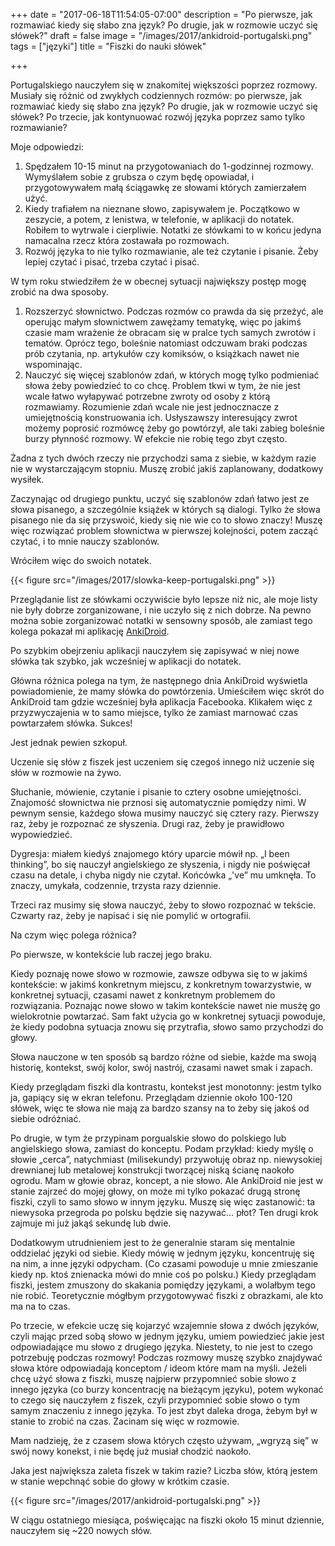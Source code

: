 +++
date = "2017-06-18T11:54:05-07:00"
description = "Po pierwsze, jak rozmawiać kiedy się słabo zna język? Po drugie, jak w rozmowie uczyć się słówek?"
draft = false
image = "/images/2017/ankidroid-portugalski.png"
tags = ["języki"]
title = "Fiszki do nauki słówek"

+++

Portugalskiego nauczyłem się w znakomitej większości poprzez rozmowy. Musiały
się różnić od zwykłych codziennych rozmów: po pierwsze, jak rozmawiać kiedy się
słabo zna język? Po drugie, jak w rozmowie uczyć się słówek? Po trzecie, jak
kontynuować rozwój języka poprzez samo tylko rozmawianie?

<!--more-->

Moje odpowiedzi:

1.   Spędzałem 10-15 minut na przygotowaniach do 1-godzinnej rozmowy. Wymyślałem
     sobie z grubsza o czym będę opowiadał, i przygotowywałem małą ściągawkę ze
     słowami których zamierzałem użyć. 
1.   Kiedy trafiałem na nieznane słowo, zapisywałem je. Początkowo w zeszycie,
     a potem, z lenistwa, w telefonie, w aplikacji do notatek. Robiłem to
     wytrwale i cierpliwie. Notatki ze słówkami to w końcu jedyna namacalna
     rzecz która zostawała po rozmowach.
1.   Rozwój języka to nie tylko rozmawianie, ale też czytanie i pisanie. Żeby
     lepiej czytać i pisać, trzeba czytać i pisać.

W tym roku stwiedziłem że w obecnej sytuacji największy postęp mogę zrobić na
dwa sposoby.

1.   Rozszerzyć słownictwo. Podczas rozmów co prawda da się przeżyć, ale
     operując małym słownictwem zawężamy tematykę, więc po jakimś czasie mam
     wrażenie że obracam się w pralce tych samych zwrotów i tematów. Oprócz
     tego, boleśnie natomiast odczuwam braki podczas prób czytania, np.
     artykułów czy komiksów, o książkach nawet nie wspominając.
1.   Nauczyć się więcej szablonów zdań, w których mogę tylko podmieniać słowa
     żeby powiedzieć to co chcę. Problem tkwi w tym, że nie jest wcale łatwo
     wyłapywać potrzebne zwroty od osoby z którą rozmawiamy. Rozumienie zdań
     wcale nie jest jednocznacze z umiejętnością konstruowania ich. Usłyszawszy
     interesujący zwrot możemy poprosić rozmówcę żeby go powtórzył, ale taki
     zabieg boleśnie burzy płynność rozmowy. W efekcie nie robię tego zbyt
     często.

Żadna z tych dwóch rzeczy nie przychodzi sama z siebie, w każdym razie nie
w wystarczającym stopniu. Muszę zrobić jakiś zaplanowany, dodatkowy wysiłek.

Zaczynając od drugiego punktu, uczyć się szablonów zdań łatwo jest ze słowa
pisanego, a szczególnie książek w których są dialogi. Tylko że słowa pisanego
nie da się przyswoić, kiedy się nie wie co to słowo znaczy!  Muszę więc
rozwiązać problem słownictwa w pierwszej kolejności, potem zacząć czytać, i to
mnie nauczy szablonów.

Wróciłem więc do swoich notatek.

{{< figure src="/images/2017/slowka-keep-portugalski.png" >}}

Przeglądanie list ze słówkami oczywiście było lepsze niż nic, ale moje listy nie
były dobrze zorganizowane, i nie uczyło się z nich dobrze. Na pewno można sobie
zorganizować notatki w sensowny sposób, ale zamiast tego kolega pokazał mi
aplikację [AnkiDroid][ankidroid].

Po szybkim obejrzeniu aplikacji nauczyłem się zapisywać w niej nowe słówka tak
szybko, jak wcześniej w aplikacji do notatek.

Główna różnica polega na tym, że następnego dnia AnkiDroid wyświetla
powiadomienie, że mamy słówka do powtórzenia. Umieściłem więc skrót do AnkiDroid
tam gdzie wcześniej była aplikacja Facebooka. Klikałem więc z przyzwyczajenia
w to samo miejsce, tylko że zamiast marnować czas powtarzałem słówka. Sukces!

Jest jednak pewien szkopuł.

Uczenie się słów z fiszek jest uczeniem się czegoś innego niż uczenie się słów
w rozmowie na żywo.

Słuchanie, mówienie, czytanie i pisanie to cztery osobne umiejętności.
Znajomość słownictwa nie prznosi się automatycznie pomiędzy nimi. W pewnym
sensie, każdego słowa musimy nauczyć się cztery razy.  Pierwszy raz, żeby je
rozpoznać ze słyszenia.  Drugi raz, żeby je prawidłowo wypowiedzieć.

Dygresja: miałem kiedyś znajomego który uparcie mówił np. „I been thinking”, bo
się nauczył angielskiego ze słyszenia, i nigdy nie poświęcał czasu na detale,
i chyba nigdy nie czytał. Końcówka „'ve” mu umknęła. To znaczy, umykała,
codzennie, trzysta razy dziennie.

Trzeci raz musimy się słowa nauczyć, żeby to słowo rozpoznać w tekście.  Czwarty
raz, żeby je napisać i się nie pomylić w ortografii.

Na czym więc polega różnica?

Po pierwsze, w kontekście lub raczej jego braku.

Kiedy poznaję nowe słowo w rozmowie, zawsze odbywa się to w jakimś kontekście:
w jakimś konkretnym miejscu, z konkretnym towarzystwie, w konkretnej sytuacji,
czasami nawet z konkretnym problemem do rozwiązania. Poznając nowe słowo w takim
kontekście nawet nie musżę go wielokrotnie powtarzać. Sam fakt użycia go
w konkretnej sytuacji powoduje, że kiedy podobna sytuacja znowu się przytrafia,
słowo samo przychodzi do głowy.

Słowa nauczone w ten sposób są bardzo różne od siebie, każde ma swoją historię,
kontekst, swój kolor, swój nastrój, czasami nawet smak i zapach.

Kiedy przeglądam fiszki dla kontrastu, kontekst jest monotonny: jestm tylko ja,
gapiący się w ekran telefonu. Przeglądam dziennie około 100-120 słówek, więc te
słowa nie mają za bardzo szansy na to żeby się jakoś od siebie odróżniać.

Po drugie, w tym że przypinam porgualskie słowo do polskiego lub angielskiego
słowa, zamiast do konceptu. Podam przykład: kiedy myślę o słowie „cerca”,
natychmiast (milisekundy) przywołuję obraz np. niewysokiej drewnianej lub
metalowej konstrukcji tworzącej niską ścianę naokoło ogrodu. Mam w głowie obraz,
koncept, a nie słowo. Ale AnkiDroid nie jest w stanie zajrzeć do mojej głowy, on
może mi tylko pokazać drugą stronę fiszki, czyli to samo słowo w innym języku.
Muszę się więc zastanowić: ta niewysoka przegroda po polsku będzie się nazywać…
płot? Ten drugi krok zajmuje mi już jakąś sekundę lub dwie.

Dodatkowym utrudnieniem jest to że generalnie staram się mentalnie oddzielać
języki od siebie. Kiedy mówię w jednym języku, koncentruję się na nim, a inne
języki odpycham. (Co czasami powoduje u mnie zmieszanie kiedy np. ktoś
znienacka mówi do mnie coś po polsku.) Kiedy przeglądam fiszki, jestem zmuszony
do skakania pomiędzy językami, a wolałbym tego nie robić. Teoretycznie mógłbym
przygotowywać fiszki z obrazkami, ale kto ma na to czas.

Po trzecie, w efekcie uczę się kojarzyć wzajemnie słowa z dwóch języków, czyli
mając przed sobą słowo w jednym języku, umiem powiedzieć jakie jest
odpowiadające mu słowo z drugiego języka.  Niestety, to nie jest to czego
potrzebuję podczas rozmowy!  Podczas rozmowy muszę szybko znajdywać słowa które
odpowiadają konceptom / ideom które mam na myśli. Jeżeli chcę użyć słowa
z fiszki, muszę najpierw przypomnieć sobie słowo z innego języka (co burzy
koncentrację na bieżącym języku), potem wykonać to czego się nauczyłem z fiszek,
czyli przypomnieć sobie słowo o tym samym znaczeniu z innego języka.  To jest
zbyt daleka droga, żebym był w stanie to zrobić na czas. Zacinam się więc
w rozmowie.

Mam nadzieję, że z czasem słowa których często używam, „wgryzą się” w swój nowy
konekst, i nie będę już musiał chodzić naokoło.

Jaka jest największa zaleta fiszek w takim razie? Liczba słów, którą jestem
w stanie wepchnąć sobie do głowy w krótkim czasie.

{{< figure src="/images/2017/ankidroid-portugalski.png" >}}

W ciągu ostatniego miesiąca, poświęcając na fiszki około 15 minut dziennie,
nauczyłem się ~220 nowych słów.

[ankidroid]: https://play.google.com/store/apps/details?id=com.ichi2.anki
